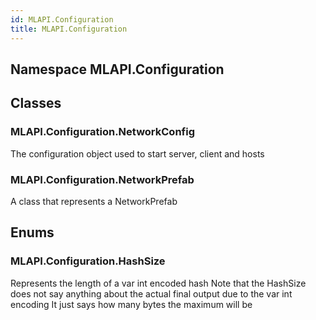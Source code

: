 ```yaml
---  
id: MLAPI.Configuration
title: MLAPI.Configuration
---
```


## Namespace MLAPI.Configuration

<div class="markdown level0 summary">

</div>

<div class="markdown level0 conceptual">

</div>

<div class="markdown level0 remarks">

</div>

## Classes

### MLAPI.Configuration.NetworkConfig

<div class="section">

The configuration object used to start server, client and hosts

</div>

### MLAPI.Configuration.NetworkPrefab

<div class="section">

A class that represents a NetworkPrefab

</div>

## Enums

### MLAPI.Configuration.HashSize

<div class="section">

Represents the length of a var int encoded hash Note that the HashSize
does not say anything about the actual final output due to the var int
encoding It just says how many bytes the maximum will be

</div>
